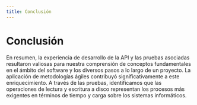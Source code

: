 ```yaml
---
title: Conclusión
---
```

# Conclusión

En resumen, la experiencia de desarrollo de la API y las pruebas asociadas resultaron valiosas para nuestra comprensión de conceptos fundamentales en el ámbito del software y los diversos pasos a lo largo de un proyecto. La aplicación de metodologías ágiles contribuyó significativamente a este enriquecimiento. A través de las pruebas, identificamos que las operaciones de lectura y escritura a disco representan los procesos más exigentes en términos de tiempo y carga sobre los sistemas informáticos.
